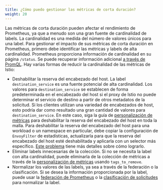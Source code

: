 ```yaml
---
title: ¿Cómo puedo gestionar las métricas de corta duración?
weight: 20
---
```


Las métricas de corta duración pueden afectar el rendimiento de Prometheus, ya que a menudo son una gran fuente de cardinalidad de labels. La cardinalidad es una medida del número de valores únicos para una label. Para gestionar el impacto de sus métricas de corta duración en Prometheus, primero debe identificar las métricas y labels de alta cardinalidad. Prometheus proporciona información de cardinalidad en su página `/status`. Se puede recuperar información adicional [a través de PromQL](https://www.robustperception.io/which-are-my-biggest-metrics).
Hay varias formas de reducir la cardinalidad de las métricas de Istio:

* Deshabilitar la reserva del encabezado del host.
  La label `destination_service` es una fuente potencial de alta cardinalidad.
  Los valores para `destination_service` se establecen de forma predeterminada en el encabezado del host si el proxy de Istio no puede determinar el servicio de destino a partir de otros metadatos de la solicitud.
  Si los clientes utilizan una variedad de encabezados de host, esto podría dar como resultado una gran cantidad de valores para `destination_service`.
  En este caso, siga la guía de [personalización de métricas](/es/docs/tasks/observability/metrics/customize-metrics/) para deshabilitar la reserva del encabezado del host en toda la malla.
  Para deshabilitar la reserva del encabezado del host para una workload o un namespace en particular, debe copiar la configuración de `EnvoyFilter` de estadísticas, actualizarla para que la reserva del encabezado del host esté deshabilitada y aplicarla con un selector más específico.
  [Este problema](https://github.com/istio/istio/issues/25963#issuecomment-666037411) tiene más detalles sobre cómo lograrlo.
* Eliminar labels innecesarias de la colección. Si no se necesita la label con alta cardinalidad, puede eliminarla de la colección de métricas a través de la [personalización de métricas](/es/docs/tasks/observability/metrics/customize-metrics/) usando `tags_to_remove`.
* Normalizar los valores de las labels, ya sea a través de la federación o la clasificación.
  Si se desea la información proporcionada por la label, puede usar la [federación de Prometheus](/es/docs/ops/best-practices/observability/#using-prometheus-for-production-scale-monitoring) o la [clasificación de solicitudes](/es/docs/tasks/observability/metrics/classify-metrics/) para normalizar la label.
  